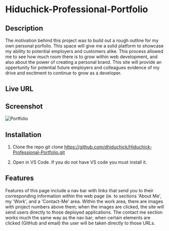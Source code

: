 # Hiduchick-Professional-Portfolio

## Description

The motivation behind this project was to build out a rough outline for my own personal porfolio. This space will give me a solid platform to showcase my ability to potential employers and customers alike. This process allowed me to see how much room there is to grow within web development, and also about the power of creating a personal brand. This site will provide an oppertunity for potential future employers and colleagues evidence of my drive and excitment to continue to grow as a developer.

## Live URL



## Screenshot
    
![Portfolio](file:///Users/daelynhiduchick/Documents/portfolio%20screenshot.png)

## Installation

1. Clone the repo
   git clone https://github.com/dhiduchick/Hiduchick-Professional-Portfolio.git

2. Open in VS Code. If you do not have VS code you must install it.

## Features

Features of this page include a nav bar with links that send you to their corresponding information within the web page (ie. to sections 'About Me', my 'Work', and a 'Contact-Me' area. Within the work area, there are images with project numbers above them; when the images are clicked, the site will send users directly to those deployed applications. The contact me section works much the same way as the nav bar; when certain elements are clicked (GitHub and email) the user will be taken directly to those URLs.
